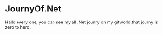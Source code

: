 # JournyOf.Net

Hallo every one, you can see my all .Net jounry on my gitworld.that journy is zero to hero.
